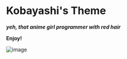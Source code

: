 # Kobayashi's Theme

***yeh, that anime girl programmer with red hair***

**Enjoy!**

![image](https://user-images.githubusercontent.com/19736985/201509502-09cb6f0e-929b-4fe9-9176-e1741f212f07.png)
